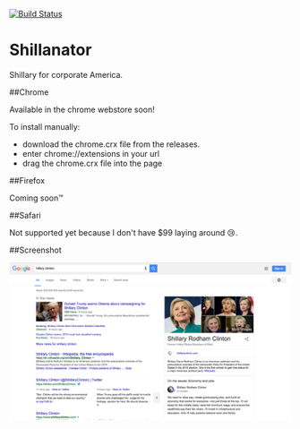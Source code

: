 [![Build Status](https://travis-ci.org/ArnaudWeyts/Shillanator.svg?branch=master)](https://travis-ci.org/ArnaudWeyts/Shillanator)
# Shillanator
Shillary for corporate America.

##Chrome

Available in the chrome webstore soon!

To install manually:
- download the chrome.crx file from the releases.
- enter chrome://extensions in your url
- drag the chrome.crx file into the page


##Firefox

Coming soon&trade;

##Safari

Not supported yet because I don't have $99 laying around 😢.

##Screenshot

![screenshot](screenshot.png "screenshot")